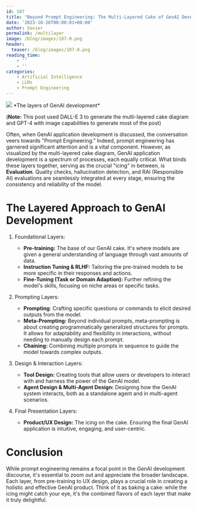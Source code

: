 ```yaml
---
id: 107
title: "Beyond Prompt Engineering: The Multi-Layered Cake of GenAI Development"
date: '2023-10-26T00:00:01+00:00'
author: Xavier
permalink: /multilayer
image: /blog/images/107-0.png
header:
  teaser: /blog/images/107-0.png
reading_time:
    - ''
    - ''
categories:
    - Artificial Intelligence
    - LLMs
    - Prompt Engineering
---
```


<img src="/blog/images/107-0.png">
*The layers of GenAI development*

(**Note:** This post used DALL-E 3 to generate the multi-layered cake diagram and GPT-4 with image capabilities to generate most of the post)

Often, when GenAI application development is discussed, the conversation veers towards "Prompt Engineering." Indeed, prompt engineering has garnered significant attention and is a vital component. However, as visualized by the multi-layered cake diagram, GenAI application development is a spectrum of processes, each equally critical.
What binds these layers together, serving as the crucial "icing" in between, is **Evaluation**. Quality checks, hallucination detection, and RAI (Responsible AI) evaluations are seamlessly integrated at every stage, ensuring the consistency and reliability of the model.

# The Layered Approach to GenAI Development

1. Foundational Layers:

    * **Pre-training:** The base of our GenAI cake. It's where models are given a general understanding of language through vast amounts of data.
    * **Instruction Tuning & RLHF:** Tailoring the pre-trained models to be more specific in their responses and actions.
    * **Fine-Tuning (Task or Domain Adaption):** Further refining the model's skills, focusing on niche areas or specific tasks.

2. Prompting Layers:

    * **Prompting**: Crafting specific questions or commands to elicit desired outputs from the model.
    * **Meta-Prompting:** Beyond individual prompts, meta-prompting is about creating programmatically generalized structures for prompts. It allows for adaptability and flexibility in interactions, without needing to manually design each prompt.
    * **Chaining:** Combining multiple prompts in sequence to guide the model towards complex outputs.

3. Design & Interaction Layers:

    * **Tool Design:** Creating tools that allow users or developers to interact with and harness the power of the GenAI model.
    * **Agent Design & Multi-Agent Design:** Designing how the GenAI system interacts, both as a standalone agent and in multi-agent scenarios.

4. Final Presentation Layers:

    * **Product/UX Design:** The icing on the cake. Ensuring the final GenAI application is intuitive, engaging, and user-centric.

# Conclusion
While prompt engineering remains a focal point in the GenAI development discourse, it's essential to zoom out and appreciate the broader landscape. Each layer, from pre-training to UX design, plays a crucial role in creating a holistic and effective GenAI product. Think of it as baking a cake: while the icing might catch your eye, it's the combined flavors of each layer that make it truly delightful.
